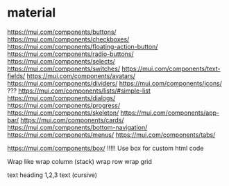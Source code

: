 # material

https://mui.com/components/buttons/
https://mui.com/components/checkboxes/
https://mui.com/components/floating-action-button/
https://mui.com/components/radio-buttons/
https://mui.com/components/selects/
https://mui.com/components/switches/
https://mui.com/components/text-fields/
https://mui.com/components/avatars/
https://mui.com/components/dividers/
https://mui.com/components/icons/ ???
https://mui.com/components/lists/#simple-list
https://mui.com/components/dialogs/
https://mui.com/components/progress/
https://mui.com/components/skeleton/
https://mui.com/components/app-bar/
https://mui.com/components/cards/
https://mui.com/components/bottom-navigation/
https://mui.com/components/menus/
https://mui.com/components/tabs/

https://mui.com/components/box/ !!!!! Use box for custom html code

Wrap like
wrap column (stack)
wrap row
wrap grid

text
heading 1,2,3
text (cursive)
